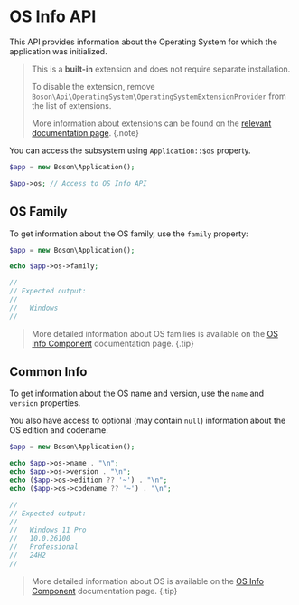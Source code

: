 # OS Info API

This API provides information about the Operating System for which the
application was initialized.

> This is a **built-in** extension and does not require separate installation.
>
> To disable the extension, remove `Boson\Api\OperatingSystem\OperatingSystemExtensionProvider`
> from the list of extensions.
>
> More information about extensions can be found on the [relevant documentation
> page](../03.application/application-extensions.md).
{.note}

You can access the subsystem using `Application::$os` property.

```php
$app = new Boson\Application();

$app->os; // Access to OS Info API
```

## OS Family

To get information about the OS family, use the `family` property:

```php
$app = new Boson\Application();

echo $app->os->family;

//
// Expected output:
//
//   Windows
//
```

> More detailed information about OS families is available on the 
> [OS Info Component](../07.components/os-info.md#os-families) 
> documentation page.
{.tip}

## Common Info

To get information about the OS name and version, use the `name` and `version` 
properties.

You also have access to optional (may contain `null`) information about 
the OS edition and codename.

```php
$app = new Boson\Application();

echo $app->os->name . "\n";
echo $app->os->version . "\n";
echo ($app->os->edition ?? '~') . "\n";
echo ($app->os->codename ?? '~') . "\n";

//
// Expected output:
//
//   Windows 11 Pro
//   10.0.26100
//   Professional
//   24H2
//
```

> More detailed information about OS is available on the
> [OS Info Component](../07.components/os-info.md#basic-detection)
> documentation page.
{.tip}